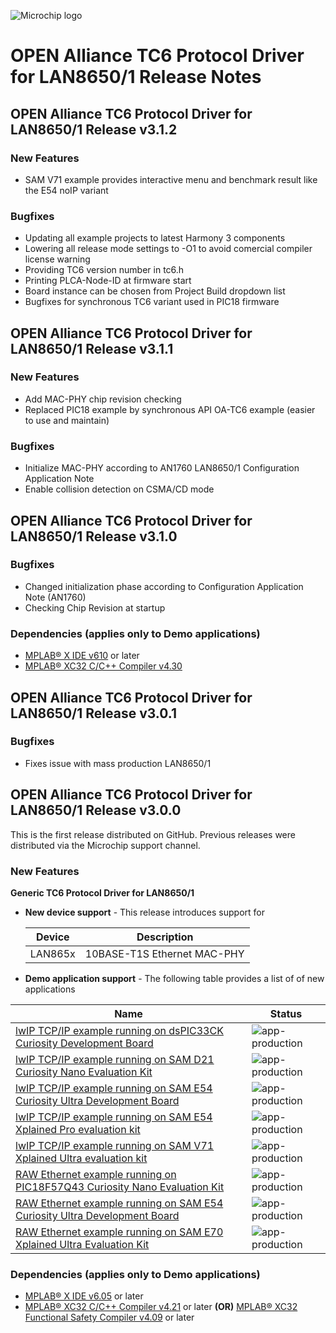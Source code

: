 ![Microchip logo](https://raw.githubusercontent.com/wiki/Microchip-MPLAB-Harmony/Microchip-MPLAB-Harmony.github.io/images/microchip_logo.png)

# OPEN Alliance TC6 Protocol Driver for LAN8650/1 Release Notes

## OPEN Alliance TC6 Protocol Driver for LAN8650/1 Release v3.1.2
### New Features
- SAM V71 example provides interactive menu and benchmark result like the E54 noIP variant

### Bugfixes
- Updating all example projects to latest Harmony 3 components
- Lowering all release mode settings to -O1 to avoid comercial compiler license warning
- Providing TC6 version number in tc6.h
- Printing PLCA-Node-ID at firmware start
- Board instance can be chosen from Project Build dropdown list
- Bugfixes for synchronous TC6 variant used in PIC18 firmware

## OPEN Alliance TC6 Protocol Driver for LAN8650/1 Release v3.1.1
### New Features

 - Add MAC-PHY chip revision checking
 - Replaced PIC18 example by synchronous API OA-TC6 example (easier to use and maintain)

### Bugfixes

 - Initialize MAC-PHY according to AN1760 LAN8650/1 Configuration Application Note
 - Enable collision detection on CSMA/CD mode

## OPEN Alliance TC6 Protocol Driver for LAN8650/1 Release v3.1.0

### Bugfixes

 - Changed initialization phase according to Configuration Application Note (AN1760)
 - Checking Chip Revision at startup

### Dependencies (applies only to Demo applications)

* [MPLAB® X IDE v610](https://www.microchip.com/mplab/mplab-x-ide) or later
* [MPLAB® XC32 C/C++ Compiler v4.30](https://www.microchip.com/mplab/compilers)
 
## OPEN Alliance TC6 Protocol Driver for LAN8650/1 Release v3.0.1

### Bugfixes

 - Fixes issue with mass production LAN8650/1

## OPEN Alliance TC6 Protocol Driver for LAN8650/1 Release v3.0.0

This is the first release distributed on GitHub. Previous releases were distributed via the Microchip support channel.

### New Features

**Generic TC6 Protocol Driver for LAN8650/1**


- **New device support** -
  This release introduces support for

    | Device    | Description             |
    | ------    | ------                  |
    | LAN865x   | 10BASE-T1S Ethernet MAC-PHY |

- **Demo application support** -
  The following table provides a list of of new applications

| Name                                                                      | Status                                                                                            |
| ---                                                                       | ---                                                                                               |
|[lwIP TCP/IP example running on dsPIC33CK Curiosity Development Board](examples/lwIP-dsPIC33CK_Curiosity/readme.md)  | ![app-production](https://img.shields.io/badge/application-production-brightgreen?style=plastic)  |
|[lwIP TCP/IP example running on SAM D21 Curiosity Nano Evaluation Kit](examples/lwIP-SAM-D21-Curiosity-Nano/readme.md)  | ![app-production](https://img.shields.io/badge/application-production-brightgreen?style=plastic)  |
|[lwIP TCP/IP example running on SAM E54 Curiosity Ultra Development Board](examples/lwIP-SAM-E54-Curiosity/readme.md)  | ![app-production](https://img.shields.io/badge/application-production-brightgreen?style=plastic)  |
|[lwIP TCP/IP example running on SAM E54 Xplained Pro evaluation kit](examples/lwIP-SAM-E54-xplained-pro/readme.md)  | ![app-production](https://img.shields.io/badge/application-production-brightgreen?style=plastic)  |
|[lwIP TCP/IP example running on SAM V71 Xplained Ultra evaluation kit](examples/lwIP-SAM-V71-xplained-pro/readme.md)  | ![app-production](https://img.shields.io/badge/application-production-brightgreen?style=plastic)  |
|[RAW Ethernet example running on PIC18F57Q43 Curiosity Nano Evaluation Kit](examples/noIP-PIC18-Curiosity-Nano/readme.md)  | ![app-production](https://img.shields.io/badge/application-production-brightgreen?style=plastic)  |
|[RAW Ethernet example running on SAM E54 Curiosity Ultra Development Board](examples/noIP-PIC18-Curiosity-Nano/readme.md)  | ![app-production](https://img.shields.io/badge/application-production-brightgreen?style=plastic)  |
|[RAW Ethernet example running on SAM E70 Xplained Ultra Evaluation Kit](examples/noIP-SAM-E70-Xplained/readme.md)  | ![app-production](https://img.shields.io/badge/application-production-brightgreen?style=plastic)  |

### Dependencies (applies only to Demo applications)

* [MPLAB® X IDE v6.05](https://www.microchip.com/mplab/mplab-x-ide) or later
* [MPLAB® XC32 C/C++ Compiler v4.21](https://www.microchip.com/mplab/compilers) or later
**(OR)** [MPLAB® XC32 Functional Safety Compiler v4.09](https://www.microchip.com/mplab/compilers) or later
